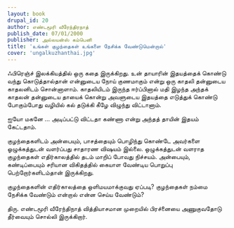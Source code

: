 ```yaml
---
layout: book
drupal_id: 20
author: எண்டமூரி வீரேந்திரநாத்
publish_date: 07/01/2000
publisher: அல்லயன்ஸ் கம்பெனி
title: 'உங்கள் குழந்தைகள் உங்களை நேசிக்க வேண்டுமென்றால்'
cover: 'ungalkuzhanthai.jpg'
---
```

ஃபிரெஞ்ச் இலக்கியத்தில் ஒரு கதை இருக்கிறது. உன் தாயாரின் இதயத்தைக் கொண்டு வந்து கொடுத்தால்தான் என்னுடைய நோய் குணமாகும் என்று ஒரு காதலி தன்னுடைய காதலனிடம் சொன்னாளாம். காதலியிடம் இருந்த ஈர்ப்பினால் மதி இழந்த அந்தக் காதலன் தன்னுடைய தாயைக் கொன்று அவளுடைய இதயத்தை எடுத்துக் கொண்டு போகும்போது வழியில் கல் தடுக்கி கீழே விழுந்து விட்டானாம்.

ஐயோ மகனே ... அடிப்பட்டு விட்டதா கண்ணா என்று அந்தத் தாயின் இதயம் கேட்டதாம்.

குழந்தைகளிடம் அன்பையும், பாசத்தையும் பொழிந்து கொண்டே அவர்களை ஓழுக்கத்துடன் வளர்ப்பது சாதாரண விஷயம் இல்லை. ஒழுக்கத்துடன் வளராத குழந்தைகள் எதிர்காலத்தில் தடம் மாறிப் போவது நிச்சயம். அன்பையும், கண்டிப்பையும் சரியான விகிதத்தில் கையாள வேண்டிய பொறுப்பு பெற்றோர்களிடம்தான் இருக்கிறது.

குழந்தைகளின் எதிர்காலத்தை ஒளிமயமாக்குவது ஏப்படி? குழந்தைகள் நம்மை நேசிக்க வேண்டும் என்றால் என்ன செய்ய வேண்டும்?

திரு. எண்டமூரி வீரேந்திநாத் வித்தியாசமான முறையில் பிரச்னையை அணுகுவதோடு தீர்வையும் சொல்லி இருக்கிறார்.
